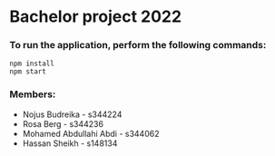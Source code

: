 # Bachelor project 2022 

### To run the application, perform the following commands:
```
npm install
npm start
```
### Members:
* Nojus Budreika - s344224
* Rosa Berg - s344236
* Mohamed Abdullahi Abdi - s344062
* Hassan Sheikh - s148134

